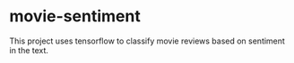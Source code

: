 # movie-sentiment

This project uses tensorflow to classify movie reviews based on sentiment in the text.
